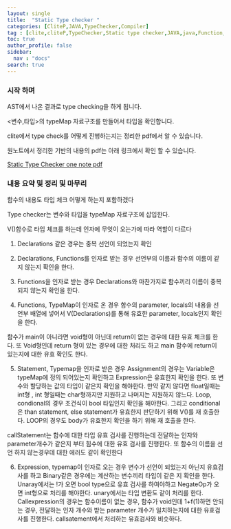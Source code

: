 ```yaml
---
layout: single
title:  "Static Type checker "
categories: [CliteP,JAVA,TypeChecker,Compiler]
tag : [clite,cliteP,TypeChecker,Static type checker,JAVA,java,Function,Call Statement, Call Expression]
toc: true
author_profile: false
sidebar:
  nav : "docs"
search: true
---
```


### 시작 하며 

AST에서 나온 결과로 type checking을 하게 됩니다. 

<변수,타입>의 typeMap 자료구조를 만들어서 타입을 확인합니다. 

clite에서 type check를 어떻게 진행하는지는 정리한 pdf에서 알 수 있습니다. 


원노트에서 정리한 기반의 내용의 pdf는 아래 링크에서 확인 할 수 있습니다. 


<a href="https://sullivan.github.io/pdfs/TypeChecker.pdf">Static Type Checker one note pdf</a>





### 내용 요약 및 정리 및 마무리

함수의 내용도 타입 체크 어떻게 하는지 포함하겠다

Type checker는 변수와 타입을 typeMap 자료구조에 삽입한다.

V()함수로 타입 체크를 하는데 인자에 무엇이 오는가에 따라 역할이 다르다 

1. Declarations 같은 경우는 중복 선언이 되었는지 확인

2.	Declarations, Functions를 인자로 받는 경우 선언부의 이름과 함수의 이름이 같지 않는지 확인을 한다.

3.	Functions을 인자로 받는 경우 Declarations와 마찬가지로 함수끼리 이름이 중복되지 않는지 확인을 한다.

4.	Functions, TypeMap이 인자로 온 경우 함수의 parameter, locals의 내용을 선언부 배열에 넣어서 V(Declarations)를 통해 유효한 parameter, locals인지 확인을 한다. 

함수가 main이 아니라면 void형이 아닌데 return이 없는 경우에 대한 유효 체크를 한다. 또 Void형인데 return 형이 있는 경우에 대한 처리도 하고 main 함수에 return이 있는지에 대한 유효 확인도 한다. 

5.	Statement, Typemap을 인자로 받은 경우 Assignment의 경우는 Variable은 typeMap에 정의 되어있는지 확인하고 Expression은 유효한지 확인을 한다. 또 변수와 할당하는 값의 타입이 같은지 확인을 해야한다. 만약 같지 않다면 float일때는 int형 , int 형일때는 char형까지만 지원하고 나머지는 지원하지 않느다. 
Loop, condional의 경우 조건식이 bool 타입인지 확인을 해야한다. 그리고 conditional은 than statement, else statement가 유효한지 판단하기 위해 V()를 재 호출한다. LOOP의 경우도 body가 유효한지 확인을 하기 위해 재 호출을 한다. 

callStatement는 함수에 대한 타입 유효 검사를 진행하는데 전달하는 인자와 parameter개수가 같은지 부터 힘수에 대한 유효 검사를 진행한다. 또 함수의 이름을 선언 하지 않는경우데 대한 에러도 같이 확인한다 

6.	 Expression, typemap이 인자로 오는 경우 변수가 선언이 되었는지 아닌지 유효검사를 하고 Binary같은 경우에는 계산하는 변수끼리 타입이 같은 지 확인을 한다. Unaray에서는 !가 오면 bool type으로 유효 검사를 하여야하고 NegateOp가 오면 int형으로 처리를 해야한다. unary에서는 타입 변환도 같이 처리를 한다. Callexpression의 경우는 함수이름이 없는 경우, 함수가 void인데 1+f(1)하면 안되는 경우, 전달하는 인자 개수와 받는 parameter 개수가 일치하는지에 대한 유효검사를 진행한다. callsatement에서 처리하는 유효검사와 비슷하다.


